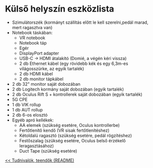 # Külső helyszín eszközlista

- Szimulátorszék (kormányt szállítás előtt le kell szerelni,pedál marad, mert ragasztva van)
- Notebook táskában:
  - VR notebook
  - Notebook táp
  - Egér
  - DisplayPort adapter
  - USB-C -> HDMI átalakító (Domié, a végén kéri vissza)
  - 2 db Ethernet kábel (egy rövidebb kék és egy 6,3m-es világosszürke, az egyik tartalék)
  - 2 db HDMI kábel
  - 2 db monitor tápkábel
- 2 db 32" monitor saját dobozában
- 2 db Logitech kormány saját dobozában (egyik tartalék)
- 2 db Oculus Rift S + kontrollerek saját dobozában (egyik tartalék)
- 5G CPE
- 1 db VIK rollup
- 1 db AUT rollup
- 2 db 6-os elosztó
- Egyéb apró kellékek:
  - AA elemek (szükség esetére, Oculus kontrollerbe)
  - Fertőtlenítő kendő (VR sisak fertőtlenítéshez)
  - Kétoldalú ragasztó (szükség esetére, pedál rögzítéshez)
  - Festőszalag (szükség esetére, Oculus belső érzékelő leragasztásához)
  - Duct Tape (szükség esetére)

[<< Tudnivalók, teendők (README)](README.md)
